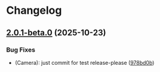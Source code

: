# Changelog

## [2.0.1-beta.0](https://github.com/gravity-ui/graph/compare/@gravity-ui/graph-2.0.0-beta.0...@gravity-ui/graph-v2.0.1-beta.0) (2025-10-23)


### Bug Fixes

* (Camera): just commit for test release-please ([978bd0b](https://github.com/gravity-ui/graph/commit/978bd0b43b293849eec1104e47268696cb9fb7b0))
